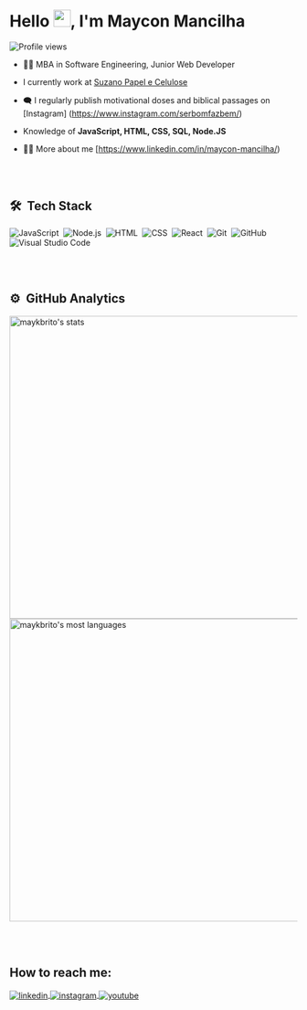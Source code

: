 <h1 align="left">Hello <img src="https://raw.githubusercontent.com/kaueMarques/kaueMarques/master/hi.gif" height="30px">, I'm Maycon Mancilha</h1>
<p align="left"> <img src="https://komarev.com/ghpvc/?username=mmancilha&color=green" alt="Profile views" /> </p>

- 👨‍🎓 MBA in Software Engineering, Junior Web Developer 

- I currently work at [Suzano Papel e Celulose](https://www.suzano.com.br/)

- 🗨️ I regularly publish motivational doses and biblical passages on [Instagram] (https://www.instagram.com/serbomfazbem/)

- Knowledge of **JavaScript, HTML, CSS, SQL, Node.JS**

- 👨‍💻 More about me [https://www.linkedin.com/in/maycon-mancilha/)

<br><br>

## 🛠 &nbsp;Tech Stack

![JavaScript](https://img.shields.io/badge/-JavaScript-05122A?style=flat&logo=javascript)&nbsp;
![Node.js](https://img.shields.io/badge/-Node.js-05122A?style=flat&logo=node.js)&nbsp;
![HTML](https://img.shields.io/badge/-HTML-05122A?style=flat&logo=HTML5)&nbsp;
![CSS](https://img.shields.io/badge/-CSS-05122A?style=flat&logo=CSS3&logoColor=1572B6)&nbsp;
![React](https://img.shields.io/badge/-React-05122A?style=flat&logo=react)&nbsp;
![Git](https://img.shields.io/badge/-Git-05122A?style=flat&logo=git)&nbsp;
![GitHub](https://img.shields.io/badge/-GitHub-05122A?style=flat&logo=github)&nbsp;
![Visual Studio Code](https://img.shields.io/badge/-Visual%20Studio%20Code-05122A?style=flat&logo=visual-studio-code&logoColor=007ACC)&nbsp;

<br><br>

## ⚙️ &nbsp;GitHub Analytics

<p align="left">
<img width="530em" src="https://github-readme-stats.vercel.app/api?username=mmancilha&show_icons=true&theme=vision-friendly-dark" alt="maykbrito's stats"/>
<img width="530em" src="https://github-readme-stats.vercel.app/api/top-langs/?username=mmancilha&layout=compact&theme=vision-friendly-dark" alt="maykbrito's most languages"/>
</p>
<br><br>

## How to reach me:

<a href="https://www.linkedin.com/in/mayconmancilha/" target="_blank">
  <img align="center" src="https://img.shields.io/badge/-mayconmancilha-05122A?style=flat&logo=linkedin" alt="linkedin"/>
</a>
<a href="https://instagram.com/mancilhamaycon" target="_blank">
 <img align="center" src="https://img.shields.io/badge/-mancilhamaycon-05122A?style=flat&logo=instagram" alt="instagram"/>
</a>
<a href="https://www.youtube.com/@mayconmancilhaDev" target="_blank">
 <img align="center" src="https://img.shields.io/badge/-mayconmancilhaDev-05122A?style=flat&logo=youtube" alt="youtube"/>
</a>
</p>
